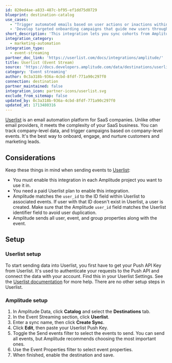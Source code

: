 ```yaml
---
id: 820ed4ae-a833-487c-bf95-ef1dd75d0729
blueprint: destination-catalog
use_cases:
  - "Trigger automated emails based on user actions or inactions within the application. For example, if a user signs up but doesn't engage with a key feature within a certain timeframe, Userlist can automatically send an onboarding email highlighting that feature."
  - 'Develop targeted onboarding campaigns that guide new users through the product, based on their interactions. This ensures that users receive relevant information and prompts that align with their stage in the user journey.'
short_description: 'This integration lets you sync cohorts from Amplitude to Userlist so you can target users with Userlist content based on behavior tracked by Amplitude.'
integration_category:
  - marketing-automation
integration_type:
  - event-streaming
partner_doc_link: 'https://userlist.com/docs/integrations/amplitude/'
title: Userlist (Event Stream)
source: 'https://docs.developers.amplitude.com/data/destinations/userlist'
category: 'Event streaming'
author: 0c3a318b-936a-4cbd-8fdf-771a90c297f0
connection: destination
partner_maintained: false
integration_icon: partner-icons/userlist.svg
exclude_from_sitemap: false
updated_by: 0c3a318b-936a-4cbd-8fdf-771a90c297f0
updated_at: 1713480316
---
```


[Userlist](https://userlist.com/) is an email automation platform for SaaS companies. Unlike other email providers, it meets the complexity of your SaaS business. You can track company-level data, and trigger campaigns based on company-level events. It's the best way to onboard, engage, and nurture customers and marketing leads.

## Considerations

Keep these things in mind when sending events to [Userlist](https://userlist.com/):

- You must enable this integration in each Amplitude project you want to use it in.
- You need a paid Userlist plan to enable this integration.
- Amplitude matches the `user_id` to the ID field within Userlist to associated events. If user with that ID doesn't exist in Userlist, a user is created. Make sure that the Amplitude `user_id` field matches the Userlist identifier field to avoid user duplication.
- Amplitude sends all user, event, and group properties along with the event.

## Setup

### Userlist setup

To start sending data into Userlist, you first have to get your Push API Key from Userlist. It's used to authenticate your requests to the Push API and connect the data with your account. Find this in your Userlist Settings. See the [Userlist documentation](https://userlist.com/docs/getting-started/integration-guide/) for more help. There are no other setup steps in Userlist.

### Amplitude setup

1. In Amplitude Data, click **Catalog** and select the **Destinations** tab.
2. In the Event Streaming section, click **Userlist**.
3. Enter a sync name, then click **Create Sync**.
4. Click **Edit**, then paste your Userlist Push Key.
5. Toggle the Send events filter to select the events to send. You can send all events, but Amplitude recommends choosing the most important ones.
6. Use the Event Properties filter to select event properties.
7. When finished, enable the destination and save.
